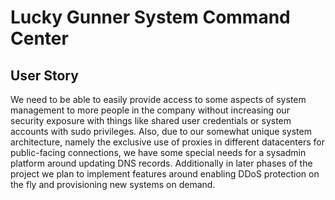 # Lucky Gunner System Command Center

## User Story
We need to be able to easily provide access to some aspects of system management to more people in the company without increasing our security exposure with things like shared user credentials or system accounts with sudo privileges. Also, due to our somewhat unique system architecture, namely the exclusive use of proxies in different datacenters for public-facing connections, we have some special needs for a sysadmin platform around updating DNS records. Additionally in later phases of the project we plan to implement features around enabling DDoS protection on the fly and provisioning new systems on demand.
